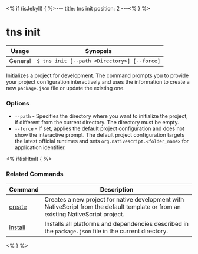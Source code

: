 <% if (isJekyll) { %>---
title: tns init
position: 2
---<% } %>
# tns init


Usage | Synopsis
---|---
General | `$ tns init [--path <Directory>] [--force]`

Initializes a project for development. The command prompts you to provide your project configuration interactively and uses the information to create a new `package.json` file or update the existing one.

### Options
* `--path` - Specifies the directory where you want to initialize the project, if different from the current directory. The directory must be empty.
* `--force` - If set, applies the default project configuration and does not show the interactive prompt. The default project configuration targets the latest official runtimes and sets `org.nativescript.<folder_name>` for application identifier.

<% if(isHtml) { %> 
### Related Commands

Command | Description
----------|----------
[create](create.html) | Creates a new project for native development with NativeScript from the default template or from an existing NativeScript project.
[install](/lib-management/install.html) | Installs all platforms and dependencies described in the `package.json` file in the current directory.
<% } %> 